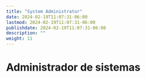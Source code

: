 ```yaml
---
title: "System Administrator"
date: 2024-02-19T11:07:31-06:00
lastmod: 2024-02-19T11:07:31-06:00
publishdate: 2024-02-19T11:07:31-06:00
description: ""
weight: 11
---
```

# Administrador de sistemas